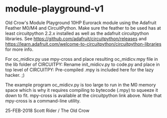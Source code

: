 # module-playground-v1
Old Crow's Module Playground 10HP Eurorack module using the Adafruit Feather M0/M4 and CircuitPython.
Make sure the feather to be used has at least circuitpython 2.2.x installed as well as the adafruit
circuitpython libraries. See https://github.com/adafruit/circuitpython/releases and
https://learn.adafruit.com/welcome-to-circuitpython/circuitpython-libraries for more info.

For oc_midicv.py use mpy-cross and place resulting oc_midicv.mpy file in the lib folder of CIRCUITPY:
Rename init_midicv.py to code.py and place in top level of CIRCUITPY: Pre-compiled .mpy is included
here for the lazy hacker. ;)

  The example program oc_midicv.py is too large to run in the M0 memory space which is why it requires
compiling to bytecode (.mpy) to squeeze it down to fit.  mpy-cross is available at the circuitpython
link above.  Note that mpy-cross is a command-line utility.

25-FEB-2018 Scott Rider / The Old Crow
